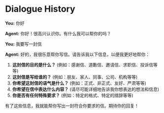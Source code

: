 # Dialogue History

**You:** 你好

**Agent:** 你好！很高兴认识你。有什么我可以帮你的吗？


**You:** 我要写一封信

**Agent:** 好的，我很乐意帮你写信。请告诉我以下信息，以便我更好地帮你：

1. **这封信的目的是什么？** (例如：感谢信、道歉信、邀请信、求职信、投诉信等等)
2. **这封信是写给谁的？** (例如：朋友、家人、同事、公司、机构等等)
3. **你希望这封信的语气是什么？** (例如：正式、非正式、友好、严肃等等)
4. **你希望在信中表达什么内容？** (请尽可能详细地告诉我你想表达的想法和信息)
5. **你是否有任何特殊要求？** (例如：特定的格式、特定的措辞等等)

有了这些信息，我就能帮你写出一封符合你要求的信。期待你的回复！



